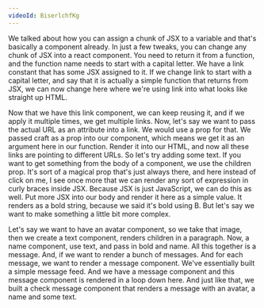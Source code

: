 ```yaml
---
videoId: BiserlchfKg
---
```


We talked about how you can assign a chunk of JSX to a variable and that's basically a component already. In just a few tweaks, you can change any chunk of JSX into a react component. You need to return it from a function, and the function name needs to start with a capital letter. We have a link constant that has some JSX assigned to it. If we change link to start with a capital letter, and say that it is actually a simple function that returns from JSX, we can now change here where we're using link into what looks like straight up HTML.

Now that we have this link component, we can keep reusing it, and if we apply it multiple times, we get multiple links. Now, let's say we want to pass the actual URL as an attribute into a link. We would use a prop for that. We passed craft as a prop into our component, which means we get it as an argument here in our function. Render it into our HTML, and now all these links are pointing to different URLs. So let's try adding some text. If you want to get something from the body of a component, we use the children prop. It's sort of a magical prop that's just always there, and here instead of click on me, I see once more that we can render any sort of expression in curly braces inside JSX. Because JSX is just JavaScript, we can do this as well. Put more JSX into our body and render it here as a simple value. It renders as a bold string, because we said it's bold using B. But let's say we want to make something a little bit more complex.

Let's say we want to have an avatar component, so we take that image, then we create a text component, renders children in a paragraph. Now, a name component, use text, and pass in bold and name. All this together is a message. And, if we want to render a bunch of messages. And for each message, we want to render a message component. We've essentially built a simple message feed. And we have a message component and this message component is rendered in a loop down here. And just like that, we built a check message component that renders a message with an avatar, a name and some text.
